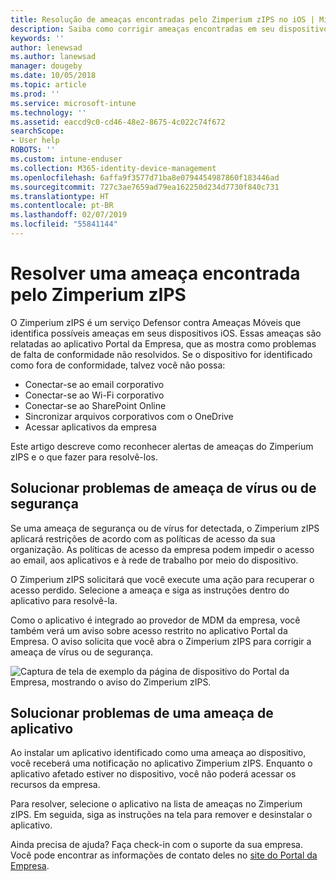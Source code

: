 ```yaml
---
title: Resolução de ameaças encontradas pelo Zimperium zIPS no iOS | Microsoft Docs
description: Saiba como corrigir ameaças encontradas em seu dispositivo iOS.
keywords: ''
author: lenewsad
ms.author: lanewsad
manager: dougeby
ms.date: 10/05/2018
ms.topic: article
ms.prod: ''
ms.service: microsoft-intune
ms.technology: ''
ms.assetid: eaccd9c0-cd46-48e2-8675-4c022c74f672
searchScope:
- User help
ROBOTS: ''
ms.custom: intune-enduser
ms.collection: M365-identity-device-management
ms.openlocfilehash: 6affa9f3577d71ba8e0794454987860f183446ad
ms.sourcegitcommit: 727c3ae7659ad79ea162250d234d7730f840c731
ms.translationtype: HT
ms.contentlocale: pt-BR
ms.lasthandoff: 02/07/2019
ms.locfileid: "55841144"
---
```

# <a name="resolve-a-threat-found-by-zimperium-zips"></a>Resolver uma ameaça encontrada pelo Zimperium zIPS

O Zimperium zIPS é um serviço Defensor contra Ameaças Móveis que identifica possíveis ameaças em seus dispositivos iOS. Essas ameaças são relatadas ao aplicativo Portal da Empresa, que as mostra como problemas de falta de conformidade não resolvidos. Se o dispositivo for identificado como fora de conformidade, talvez você não possa:

* Conectar-se ao email corporativo
* Conectar-se ao Wi-Fi corporativo
* Conectar-se ao SharePoint Online
* Sincronizar arquivos corporativos com o OneDrive
* Acessar aplicativos da empresa

Este artigo descreve como reconhecer alertas de ameaças do Zimperium zIPS e o que fazer para resolvê-los. 

## <a name="troubleshoot-virus-or-security-threat"></a>Solucionar problemas de ameaça de vírus ou de segurança  
Se uma ameaça de segurança ou de vírus for detectada, o Zimperium zIPS aplicará restrições de acordo com as políticas de acesso da sua organização. As políticas de acesso da empresa podem impedir o acesso ao email, aos aplicativos e à rede de trabalho por meio do dispositivo.  

O Zimperium zIPS solicitará que você execute uma ação para recuperar o acesso perdido. Selecione a ameaça e siga as instruções dentro do aplicativo para resolvê-la.

Como o aplicativo é integrado ao provedor de MDM da empresa, você também verá um aviso sobre acesso restrito no aplicativo Portal da Empresa. O aviso solicita que você abra o Zimperium zIPS para corrigir a ameaça de vírus ou de segurança.  

  ![Captura de tela de exemplo da página de dispositivo do Portal da Empresa, mostrando o aviso do Zimperium zIPS.](./media/CP-lookout-virus-banner-1808.png)  
  
## <a name="troubleshoot-an-app-threat"></a>Solucionar problemas de uma ameaça de aplicativo

Ao instalar um aplicativo identificado como uma ameaça ao dispositivo, você receberá uma notificação no aplicativo Zimperium zIPS. Enquanto o aplicativo afetado estiver no dispositivo, você não poderá acessar os recursos da empresa.  

Para resolver, selecione o aplicativo na lista de ameaças no Zimperium zIPS. Em seguida, siga as instruções na tela para remover e desinstalar o aplicativo.  

Ainda precisa de ajuda? Faça check-in com o suporte da sua empresa. Você pode encontrar as informações de contato deles no [site do Portal da Empresa](https://go.microsoft.com/fwlink/?linkid=2010980).   
